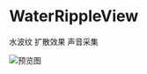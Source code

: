 # WaterRippleView
水波纹 扩散效果 声音采集

![预览图](https://github.com/xuanxuandaoren/WaterRippleView/blob/master/app/src/main/assets/zhuyu.gif)
